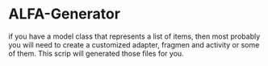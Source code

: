 ALFA-Generator
==============

if you have a model class that represents a list of items, then most probably you will need to create a customized adapter, fragmen and activity or some of them. This scrip will generated those files for you.
